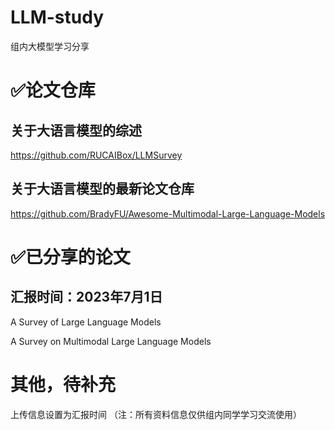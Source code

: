 # LLM-study
组内大模型学习分享

# ✅论文仓库

## 关于大语言模型的综述
https://github.com/RUCAIBox/LLMSurvey

## 关于大语言模型的最新论文仓库
https://github.com/BradyFU/Awesome-Multimodal-Large-Language-Models

# ✅已分享的论文

## 汇报时间：2023年7月1日
A Survey of Large Language Models 

A Survey on Multimodal Large Language Models 


# 其他，待补充


上传信息设置为汇报时间
（注：所有资料信息仅供组内同学学习交流使用）


